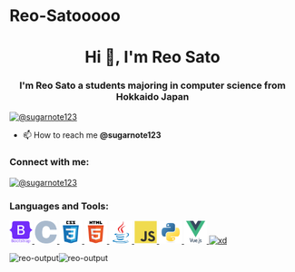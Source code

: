 # Reo-Satooooo
<h1 align="center">Hi 👋, I'm Reo Sato</h1>
<h3 align="center">I'm Reo Sato a students majoring in computer science from Hokkaido Japan</h3>

<p align="left"> <a href="https://twitter.com/@sugarnote123" target="blank"><img src="https://img.shields.io/twitter/follow/@sugarnote123?logo=twitter&style=for-the-badge" alt="@sugarnote123" /></a> </p>

- 📫 How to reach me **@sugarnote123**

<h3 align="left">Connect with me:</h3>
<p align="left">
<a href="https://twitter.com/@sugarnote123" target="blank"><img align="center" src="https://cdn.jsdelivr.net/npm/simple-icons@3.0.1/icons/twitter.svg" alt="@sugarnote123" height="30" width="40" /></a>
</p>

<h3 align="left">Languages and Tools:</h3>
<p align="left"> <a href="https://getbootstrap.com" target="_blank"> <img src="https://raw.githubusercontent.com/devicons/devicon/master/icons/bootstrap/bootstrap-plain-wordmark.svg" alt="bootstrap" width="40" height="40"/> </a> <a href="https://www.cprogramming.com/" target="_blank"> <img src="https://raw.githubusercontent.com/devicons/devicon/master/icons/c/c-original.svg" alt="c" width="40" height="40"/> </a> <a href="https://www.w3schools.com/css/" target="_blank"> <img src="https://raw.githubusercontent.com/devicons/devicon/master/icons/css3/css3-original-wordmark.svg" alt="css3" width="40" height="40"/> </a> <a href="https://www.w3.org/html/" target="_blank"> <img src="https://raw.githubusercontent.com/devicons/devicon/master/icons/html5/html5-original-wordmark.svg" alt="html5" width="40" height="40"/> </a> <a href="https://www.java.com" target="_blank"> <img src="https://raw.githubusercontent.com/devicons/devicon/master/icons/java/java-original.svg" alt="java" width="40" height="40"/> </a> <a href="https://developer.mozilla.org/en-US/docs/Web/JavaScript" target="_blank"> <img src="https://raw.githubusercontent.com/devicons/devicon/master/icons/javascript/javascript-original.svg" alt="javascript" width="40" height="40"/> </a> <a href="https://www.python.org" target="_blank"> <img src="https://raw.githubusercontent.com/devicons/devicon/master/icons/python/python-original.svg" alt="python" width="40" height="40"/> </a> <a href="https://vuejs.org/" target="_blank"> <img src="https://raw.githubusercontent.com/devicons/devicon/master/icons/vuejs/vuejs-original-wordmark.svg" alt="vuejs" width="40" height="40"/> </a> <a href="https://www.adobe.com/products/xd.html" target="_blank"> <img src="https://cdn.worldvectorlogo.com/logos/adobe-xd.svg" alt="xd" width="40" height="40"/> </a> </p>

<p><img align="left" src="https://github-readme-stats.vercel.app/api/top-langs?username=reo-output&show_icons=true&locale=en&layout=compact" data-canonical-src="https://github-readme-stats.vercel.app/api/top-langs/?username=reo-output" style="max-width:100%;"alt="reo-output" /></p>

<p><img align="left" src="https://github-readme-stats.vercel.app/api?username=reo-output&show_icons=true&locale=en" data-canonical-src="https://github-readme-stats.vercel.app/api/top-langs/?username=reo-output" style="max-width:100%;"alt="reo-output" /></p>
